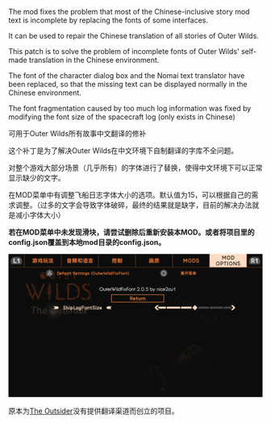 The mod fixes the problem that most of the Chinese-inclusive story mod text is incomplete by replacing the fonts of some interfaces.

It can be used to repair the Chinese translation of all stories of Outer Wilds.

This patch is to solve the problem of incomplete fonts of Outer Wilds' self-made translation in the Chinese environment.

The font of the character dialog box and the Nomai text translator have been replaced, so that the missing text can be displayed normally in the Chinese environment.

The font fragmentation caused by too much log information was fixed by modifying the font size of the spacecraft log (only exists in Chinese)

可用于Outer Wilds所有故事中文翻译的修补

这个补丁是为了解决Outer Wilds在中文环境下自制翻译的字库不全问题。

对整个游戏大部分场景（几乎所有）的字体进行了替换，使得中文环境下可以正常显示缺少的文字。

在MOD菜单中有调整飞船日志字体大小的选项。默认值为15，可以根据自己的需求调整。（过多的文字会导致字体破碎，最终的结果就是缺字，目前的解决办法就是减小字体大小）

**若在MOD菜单中未发现滑块，请尝试删除后重新安装本MOD。或者将项目里的config.json覆盖到本地mod目录的config.json。**

![haha](img/pic.png) 

原本为[The Outsider](https://github.com/StreetlightsBehindTheTrees/Outer-Wilds-The-Outsider)没有提供翻译渠道而创立的项目。
